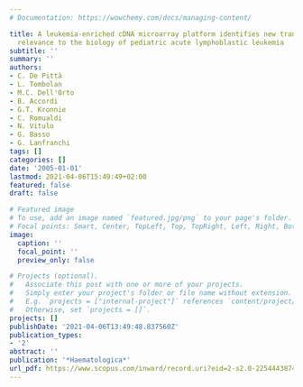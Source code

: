 ```yaml
---
# Documentation: https://wowchemy.com/docs/managing-content/

title: A leukemia-enriched cDNA microarray platform identifies new transcripts with
  relevance to the biology of pediatric acute lymphoblastic leukemia
subtitle: ''
summary: ''
authors:
- C. De Pittà
- L. Tombolan
- M.C. Dell'Orto
- B. Accordi
- G.T. Kronnie
- C. Romualdi
- N. Vitulo
- G. Basso
- G. Lanfranchi
tags: []
categories: []
date: '2005-01-01'
lastmod: 2021-04-06T15:49:49+02:00
featured: false
draft: false

# Featured image
# To use, add an image named `featured.jpg/png` to your page's folder.
# Focal points: Smart, Center, TopLeft, Top, TopRight, Left, Right, BottomLeft, Bottom, BottomRight.
image:
  caption: ''
  focal_point: ''
  preview_only: false

# Projects (optional).
#   Associate this post with one or more of your projects.
#   Simply enter your project's folder or file name without extension.
#   E.g. `projects = ["internal-project"]` references `content/project/deep-learning/index.md`.
#   Otherwise, set `projects = []`.
projects: []
publishDate: '2021-04-06T13:49:48.837560Z'
publication_types:
- '2'
abstract: ''
publication: '*Haematologica*'
url_pdf: https://www.scopus.com/inward/record.uri?eid=2-s2.0-22544438745&partnerID=40&md5=6e77b4c82d2f9439631d0b84054bd171
---
```

